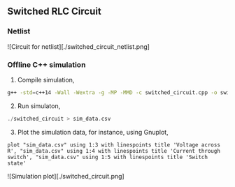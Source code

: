 ## Switched RLC Circuit

### Netlist
![Circuit for netlist][./switched_circuit_netlist.png]

### Offline C++ simulation
1. Compile simulation,
```bash
g++ -std=c++14 -Wall -Wextra -g -MP -MMD -c switched_circuit.cpp -o switched_circuit.o && g++ -o switched_circuit switched_circuit.o
```

2. Run simulaton,
```C++
./switched_circuit > sim_data.csv
```

3. Plot the simulation data, for instance, using Gnuplot,
```
plot "sim_data.csv" using 1:3 with linespoints title 'Voltage across R', "sim_data.csv" using 1:4 with linespoints title 'Current through switch', "sim_data.csv" using 1:5 with linespoints title 'Switch state'
```
![Simulation plot][./switched_circuit.png]
